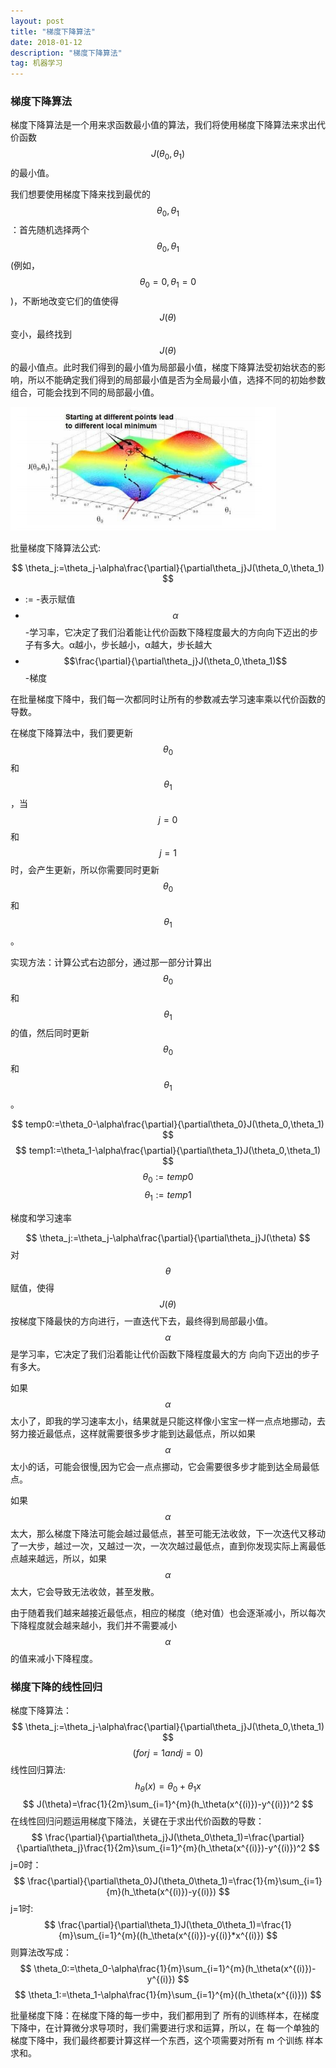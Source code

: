 ```yaml
---
layout: post
title: "梯度下降算法"
date: 2018-01-12
description: "梯度下降算法"
tag: 机器学习
---
```

### 梯度下降算法
梯度下降算法是一个用来求函数最小值的算法，我们将使用梯度下降算法来求出代价函数$$J(\theta_0,\theta_1)$$的最小值。

我们想要使用梯度下降来找到最优的$$\theta_0,\theta_1$$：首先随机选择两个$$\theta_0,\theta_1$$(例如，$$\theta_0=0,\theta_1=0$$)，不断地改变它们的值使得$$J(\theta)$$变小，最终找到$$J(\theta)$$的最小值点。此时我们得到的最小值为局部最小值，梯度下降算法受初始状态的影响，所以不能确定我们得到的局部最小值是否为全局最小值，选择不同的初始参数组合，可能会找到不同的局部最小值。

![](/images/2018-01-12/1.png)

批量梯度下降算法公式:

$$
\theta_j:=\theta_j-\alpha\frac{\partial}{\partial\theta_j}J(\theta_0,\theta_1)
$$

+ := -表示赋值
+ $$\alpha$$ -学习率，它决定了我们沿着能让代价函数下降程度最大的方向向下迈出的步子有多大。α越小，步长越小，α越大，步长越大
+ $$\frac{\partial}{\partial\theta_j}J(\theta_0,\theta_1)$$-梯度

在批量梯度下降中，我们每一次都同时让所有的参数减去学习速率乘以代价函数的导数。

在梯度下降算法中，我们要更新$$\theta_0$$和$$\theta_1$$，当$$j=0$$和$$j=1$$时，会产生更新，所以你需要同时更新$$\theta_0$$和$$\theta_1$$。

实现方法：计算公式右边部分，通过那一部分计算出$$\theta_0$$和$$\theta_1$$的值，然后同时更新$$\theta_0$$和$$\theta_1$$。

$$
temp0:=\theta_0-\alpha\frac{\partial}{\partial\theta_0}J(\theta_0,\theta_1)
$$
$$
temp1:=\theta_1-\alpha\frac{\partial}{\partial\theta_1}J(\theta_0,\theta_1)
$$
$$
\theta_0:=temp0
$$
$$
\theta_1:=temp1
$$

梯度和学习速率

$$
\theta_j:=\theta_j-\alpha\frac{\partial}{\partial\theta_j}J(\theta)
$$
对$$\theta$$赋值，使得$$J(\theta)$$按梯度下降最快的方向进行，一直迭代下去，最终得到局部最小值。$$\alpha$$是学习率，它决定了我们沿着能让代价函数下降程度最大的方
向向下迈出的步子有多大。

如果$$\alpha$$太小了，即我的学习速率太小，结果就是只能这样像小宝宝一样一点点地挪动，去努力接近最低点，这样就需要很多步才能到达最低点，所以如果$$\alpha$$太小的话，可能会很慢,因为它会一点点挪动，它会需要很多步才能到达全局最低点。

如果$$\alpha$$太大，那么梯度下降法可能会越过最低点，甚至可能无法收敛，下一次迭代又移动了一大步，越过一次，又越过一次，一次次越过最低点，直到你发现实际上离最低点越来越远，所以，如果$$\alpha$$太大，它会导致无法收敛，甚至发散。

由于随着我们越来越接近最低点，相应的梯度（绝对值）也会逐渐减小，所以每次下降程度就会越来越小，我们并不需要减小$$\alpha$$的值来减小下降程度。

### 梯度下降的线性回归

梯度下降算法：
$$
\theta_j:=\theta_j-\alpha\frac{\partial}{\partial\theta_j}J(\theta_0,\theta_1)
$$
$$
(for j = 1 and j = 0)
$$
线性回归算法:
$$
h_\theta(x)=\theta_0+\theta_1x
$$
$$
J(\theta)=\frac{1}{2m}\sum_{i=1}^{m}(h_\theta(x^{(i)})-y^{(i)})^2
$$
在线性回归问题运用梯度下降法，关键在于求出代价函数的导数：
$$
\frac{\partial}{\partial\theta_j}J(\theta_0\theta_1)=\frac{\partial}{\partial\theta_j}\frac{1}{2m}\sum_{i=1}^{m}(h_\theta(x^{(i)})-y^{(i)})^2
$$
j=0时：
$$
\frac{\partial}{\partial\theta_0}J(\theta_0\theta_1)=\frac{1}{m}\sum_{i=1}{m}(h_\theta(x^{(i)})-y{(i)})
$$
j=1时:
$$
\frac{\partial}{\partial\theta_1}J(\theta_0\theta_1)=\frac{1}{m}\sum_{i=1}^{m}((h_\theta(x^{(i)})-y{(i)}*x^{(i)})
$$
则算法改写成：
$$
\theta_0:=\theta_0-\alpha\frac{1}{m}\sum_{i=1}^{m}(h_\theta(x^{(i)})-y^{(i)})
$$
$$
\theta_1:=\theta_1-\alpha\frac{1}{m}\sum_{i=1}^{m}((h_\theta(x^{(i)}))
$$

批量梯度下降：在梯度下降的每一步中，我们都用到了
所有的训练样本，在梯度下降中，在计算微分求导项时，我们需要进行求和运算，所以，在
每一个单独的梯度下降中，我们最终都要计算这样一个东西，这个项需要对所有 m 个训练
样本求和。